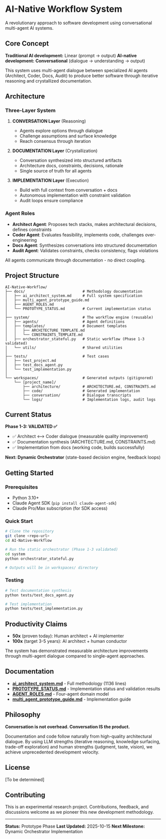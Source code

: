 # AI-Native Workflow System

A revolutionary approach to software development using conversational multi-agent AI systems.

## Core Concept

**Traditional AI development:** Linear (prompt → output)
**AI-native development:** **Conversational** (dialogue → understanding → output)

This system uses multi-agent dialogue between specialized AI agents (Architect, Coder, Docs, Audit) to produce better software through iterative reasoning and crystallized documentation.

## Architecture

### Three-Layer System

1. **CONVERSATION Layer** (Reasoning)
   - Agents explore options through dialogue
   - Challenge assumptions and surface knowledge
   - Reach consensus through iteration

2. **DOCUMENTATION Layer** (Crystallization)
   - Conversation synthesized into structured artifacts
   - Architecture docs, constraints, decisions, rationale
   - Single source of truth for all agents

3. **IMPLEMENTATION Layer** (Execution)
   - Build with full context from conversation + docs
   - Autonomous implementation with constraint validation
   - Audit loops ensure compliance

### Agent Roles

- **Architect Agent**: Proposes tech stacks, makes architectural decisions, defines constraints
- **Coder Agent**: Evaluates feasibility, implements code, challenges over-engineering
- **Docs Agent**: Synthesizes conversations into structured documentation
- **Audit Agent**: Validates constraints, checks consistency, flags violations

All agents communicate through documentation - no direct coupling.

## Project Structure

```
AI-Native-Workflow/
├── docs/                          # Methodology documentation
│   ├── ai_architect_system.md     # Full system specification
│   ├── multi_agent_prototype_guide.md
│   ├── AGENT_ROLES.md
│   └── PROTOTYPE_STATUS.md        # Current implementation status
│
├── system/                        # The workflow engine (reusable)
│   ├── agents/                    # Agent definitions
│   ├── templates/                 # Document templates
│   │   ├── ARCHITECTURE_TEMPLATE.md
│   │   └── CONSTRAINTS_TEMPLATE.md
│   ├── orchestrator_stateful.py   # Static workflow (Phase 1-3 validated)
│   └── utils/                     # Shared utilities
│
├── tests/                         # Test cases
│   ├── test_project.md
│   ├── test_docs_agent.py
│   └── test_implementation.py
│
└── workspaces/                    # Generated outputs (gitignored)
    └── [project_name]/
        ├── architecture/          # ARCHITECTURE.md, CONSTRAINTS.md
        ├── code/                  # Generated implementation
        ├── conversation/          # Dialogue transcripts
        └── logs/                  # Implementation logs, audit logs
```

## Current Status

**Phase 1-3: VALIDATED ✅**

- ✅ Architect ⟷ Coder dialogue (measurable quality improvement)
- ✅ Documentation synthesis (ARCHITECTURE.md, CONSTRAINTS.md)
- ✅ Implementation from docs (working code, builds successfully)

**Next: Dynamic Orchestrator** (state-based decision engine, feedback loops)

## Getting Started

### Prerequisites

- Python 3.10+
- Claude Agent SDK (`pip install claude-agent-sdk`)
- Claude Pro/Max subscription (for SDK access)

### Quick Start

```bash
# Clone the repository
git clone <repo-url>
cd AI-Native-Workflow

# Run the static orchestrator (Phase 1-3 validated)
cd system
python orchestrator_stateful.py

# Outputs will be in workspaces/ directory
```

### Testing

```bash
# Test documentation synthesis
python tests/test_docs_agent.py

# Test implementation
python tests/test_implementation.py
```

## Productivity Claims

- **50x** (proven today): Human architect + AI implementer
- **100x** (target 3-5 years): AI architect + human conductor

The system has demonstrated measurable architecture improvements through multi-agent dialogue compared to single-agent approaches.

## Documentation

- **[ai_architect_system.md](docs/ai_architect_system.md)** - Full methodology (1136 lines)
- **[PROTOTYPE_STATUS.md](docs/PROTOTYPE_STATUS.md)** - Implementation status and validation results
- **[AGENT_ROLES.md](docs/AGENT_ROLES.md)** - Four-agent domain model
- **[multi_agent_prototype_guide.md](docs/multi_agent_prototype_guide.md)** - Implementation guide

## Philosophy

**Conversation is not overhead. Conversation IS the product.**

Documentation and code follow naturally from high-quality architectural dialogue. By using LLM strengths (iterative reasoning, knowledge surfacing, trade-off exploration) and human strengths (judgment, taste, vision), we achieve unprecedented development velocity.

## License

[To be determined]

## Contributing

This is an experimental research project. Contributions, feedback, and discussions welcome as we pioneer this new development methodology.

---

**Status:** Prototype Phase
**Last Updated:** 2025-10-15
**Next Milestone:** Dynamic Orchestrator Implementation
